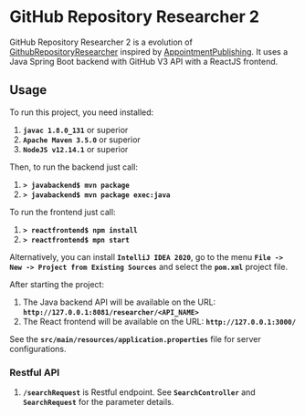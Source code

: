 # GitHub Repository Researcher 2

GitHub Repository Researcher 2 is a evolution of [GithubRepositoryResearcher](https://github.com/evandroforks/GithubRepositoryResearcher)
inspired by [AppointmentPublishing](https://github.com/evandroforks/AppointmentPublishing).
It uses a Java Spring Boot backend with GitHub V3 API with a ReactJS frontend.


## Usage

To run this project, you need installed:
1. **`javac 1.8.0_131`** or superior
1. **`Apache Maven 3.5.0`** or superior
1. **`NodeJS v12.14.1`** or superior

Then, to run the backend just call:
1. **`> javabackend$ mvn package`**
1. **`> javabackend$ mvn package exec:java`**

To run the frontend just call:
1. **`> reactfrontend$ npm install`**
1. **`> reactfrontend$ mpn start`**

Alternatively, you can install **`IntelliJ IDEA 2020`**,
go to the menu **`File -> New -> Project from Existing Sources`** and select the **`pom.xml`** project file.

After starting the project:
1. The Java backend API will be available on the URL: **`http://127.0.0.1:8081/researcher/<API_NAME>`**
1. The React frontend will be available on the URL: **`http://127.0.0.1:3000/`**

See the **`src/main/resources/application.properties`** file for server configurations.


### Restful API

1. **`/searchRequest`** is Restful endpoint. See **`SearchController`** and **`SearchRequest`** for the parameter details.

